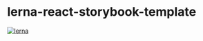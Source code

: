 # lerna-react-storybook-template
[![lerna](https://img.shields.io/badge/maintained%20with-lerna-cc00ff.svg)](https://lerna.js.org/)
